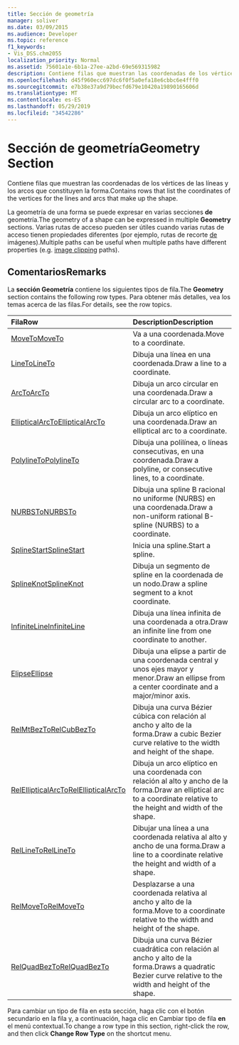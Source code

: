 ```yaml
---
title: Sección de geometría
manager: soliver
ms.date: 03/09/2015
ms.audience: Developer
ms.topic: reference
f1_keywords:
- Vis_DSS.chm2055
localization_priority: Normal
ms.assetid: 75601a1e-6b1a-27ee-a2bd-69e569315982
description: Contiene filas que muestran las coordenadas de los vértices de las líneas y los arcos que constituyen la forma.
ms.openlocfilehash: d45f960ecc697dc6f0f5a0efa18e6cbbc6e4fff0
ms.sourcegitcommit: e7b38e37a9d79becfd679e10420a19890165606d
ms.translationtype: MT
ms.contentlocale: es-ES
ms.lasthandoff: 05/29/2019
ms.locfileid: "34542286"
---
```

# <a name="geometry-section"></a><span data-ttu-id="8d9fe-103">Sección de geometría</span><span class="sxs-lookup"><span data-stu-id="8d9fe-103">Geometry Section</span></span>

<span data-ttu-id="8d9fe-104">Contiene filas que muestran las coordenadas de los vértices de las líneas y los arcos que constituyen la forma.</span><span class="sxs-lookup"><span data-stu-id="8d9fe-104">Contains rows that list the coordinates of the vertices for the lines and arcs that make up the shape.</span></span> 
  
<span data-ttu-id="8d9fe-105">La geometría de una forma se puede expresar en varias secciones **de** geometría.</span><span class="sxs-lookup"><span data-stu-id="8d9fe-105">The geometry of a shape can be expressed in multiple **Geometry** sections.</span></span> <span data-ttu-id="8d9fe-106">Varias rutas de acceso pueden ser útiles cuando varias rutas de acceso tienen propiedades diferentes (por ejemplo, rutas de recorte [de](clippingpath-cell-foreign-image-info-section.md) imágenes).</span><span class="sxs-lookup"><span data-stu-id="8d9fe-106">Multiple paths can be useful when multiple paths have different properties (e.g. [image clipping](clippingpath-cell-foreign-image-info-section.md) paths).</span></span> 
  
## <a name="remarks"></a><span data-ttu-id="8d9fe-107">Comentarios</span><span class="sxs-lookup"><span data-stu-id="8d9fe-107">Remarks</span></span>

<span data-ttu-id="8d9fe-108">La **sección Geometría** contiene los siguientes tipos de fila.</span><span class="sxs-lookup"><span data-stu-id="8d9fe-108">The **Geometry** section contains the following row types.</span></span> <span data-ttu-id="8d9fe-109">Para obtener más detalles, vea los temas acerca de las filas.</span><span class="sxs-lookup"><span data-stu-id="8d9fe-109">For details, see the row topics.</span></span> 
  
|<span data-ttu-id="8d9fe-110">Fila</span><span class="sxs-lookup"><span data-stu-id="8d9fe-110">Row</span></span>|<span data-ttu-id="8d9fe-111">Description</span><span class="sxs-lookup"><span data-stu-id="8d9fe-111">Description</span></span>|
|:-----|:-----|
|[<span data-ttu-id="8d9fe-112">MoveTo</span><span class="sxs-lookup"><span data-stu-id="8d9fe-112">MoveTo</span></span>](moveto-row-geometry-section.md) <br/> |<span data-ttu-id="8d9fe-113">Va a una coordenada.</span><span class="sxs-lookup"><span data-stu-id="8d9fe-113">Move to a coordinate.</span></span>  <br/> |
|[<span data-ttu-id="8d9fe-114">LineTo</span><span class="sxs-lookup"><span data-stu-id="8d9fe-114">LineTo</span></span>](lineto-row-geometry-section.md) <br/> |<span data-ttu-id="8d9fe-115">Dibuja una línea en una coordenada.</span><span class="sxs-lookup"><span data-stu-id="8d9fe-115">Draw a line to a coordinate.</span></span>  <br/> |
|[<span data-ttu-id="8d9fe-116">ArcTo</span><span class="sxs-lookup"><span data-stu-id="8d9fe-116">ArcTo</span></span>](arcto-row-geometry-section.md) <br/> |<span data-ttu-id="8d9fe-117">Dibuja un arco circular en una coordenada.</span><span class="sxs-lookup"><span data-stu-id="8d9fe-117">Draw a circular arc to a coordinate.</span></span>  <br/> |
|[<span data-ttu-id="8d9fe-118">EllipticalArcTo</span><span class="sxs-lookup"><span data-stu-id="8d9fe-118">EllipticalArcTo</span></span>](ellipticalarcto-row-geometry-section.md) <br/> |<span data-ttu-id="8d9fe-119">Dibuja un arco elíptico en una coordenada.</span><span class="sxs-lookup"><span data-stu-id="8d9fe-119">Draw an elliptical arc to a coordinate.</span></span>  <br/> |
|[<span data-ttu-id="8d9fe-120">PolylineTo</span><span class="sxs-lookup"><span data-stu-id="8d9fe-120">PolylineTo</span></span>](polylineto-row-geometry-section.md) <br/> |<span data-ttu-id="8d9fe-121">Dibuja una polilínea, o líneas consecutivas, en una coordenada.</span><span class="sxs-lookup"><span data-stu-id="8d9fe-121">Draw a polyline, or consecutive lines, to a coordinate.</span></span>  <br/> |
|[<span data-ttu-id="8d9fe-122">NURBSTo</span><span class="sxs-lookup"><span data-stu-id="8d9fe-122">NURBSTo</span></span>](nurbsto-row-geometry-section.md) <br/> |<span data-ttu-id="8d9fe-123">Dibuja una spline B racional no uniforme (NURBS) en una coordenada.</span><span class="sxs-lookup"><span data-stu-id="8d9fe-123">Draw a non-uniform rational B-spline (NURBS) to a coordinate.</span></span>  <br/> |
|[<span data-ttu-id="8d9fe-124">SplineStart</span><span class="sxs-lookup"><span data-stu-id="8d9fe-124">SplineStart</span></span>](splinestart-row-geometry-section.md) <br/> |<span data-ttu-id="8d9fe-125">Inicia una spline.</span><span class="sxs-lookup"><span data-stu-id="8d9fe-125">Start a spline.</span></span>  <br/> |
|[<span data-ttu-id="8d9fe-126">SplineKnot</span><span class="sxs-lookup"><span data-stu-id="8d9fe-126">SplineKnot</span></span>](splineknot-row-geometry-section.md) <br/> |<span data-ttu-id="8d9fe-127">Dibuja un segmento de spline en la coordenada de un nodo.</span><span class="sxs-lookup"><span data-stu-id="8d9fe-127">Draw a spline segment to a knot coordinate.</span></span>  <br/> |
|[<span data-ttu-id="8d9fe-128">InfiniteLine</span><span class="sxs-lookup"><span data-stu-id="8d9fe-128">InfiniteLine</span></span>](infiniteline-row-geometry-section.md) <br/> |<span data-ttu-id="8d9fe-129">Dibuja una línea infinita de una coordenada a otra.</span><span class="sxs-lookup"><span data-stu-id="8d9fe-129">Draw an infinite line from one coordinate to another.</span></span>  <br/> |
|[<span data-ttu-id="8d9fe-130">Elipse</span><span class="sxs-lookup"><span data-stu-id="8d9fe-130">Ellipse</span></span>](ellipse-row-geometry-section.md) <br/> |<span data-ttu-id="8d9fe-131">Dibuja una elipse a partir de una coordenada central y unos ejes mayor y menor.</span><span class="sxs-lookup"><span data-stu-id="8d9fe-131">Draw an ellipse from a center coordinate and a major/minor axis.</span></span>  <br/> |
|[<span data-ttu-id="8d9fe-132">RelMtBezTo</span><span class="sxs-lookup"><span data-stu-id="8d9fe-132">RelCubBezTo</span></span>](relcubbezto-row-geometry-section.md) <br/> |<span data-ttu-id="8d9fe-133">Dibuja una curva Bézier cúbica con relación al ancho y alto de la forma.</span><span class="sxs-lookup"><span data-stu-id="8d9fe-133">Draw a cubic Bezier curve relative to the width and height of the shape.</span></span>  <br/> |
|[<span data-ttu-id="8d9fe-134">RelEllipticalArcTo</span><span class="sxs-lookup"><span data-stu-id="8d9fe-134">RelEllipticalArcTo</span></span>](relellipticalarcto-row-geometry-section.md) <br/> |<span data-ttu-id="8d9fe-135">Dibuja un arco elíptico en una coordenada con relación al alto y ancho de la forma.</span><span class="sxs-lookup"><span data-stu-id="8d9fe-135">Draw an elliptical arc to a coordinate relative to the height and width of the shape.</span></span>  <br/> |
|[<span data-ttu-id="8d9fe-136">RelLineTo</span><span class="sxs-lookup"><span data-stu-id="8d9fe-136">RelLineTo</span></span>](rellineto-row-geometry-section.md) <br/> |<span data-ttu-id="8d9fe-137">Dibujar una línea a una coordenada relativa al alto y ancho de una forma.</span><span class="sxs-lookup"><span data-stu-id="8d9fe-137">Draw a line to a coordinate relative the height and width of a shape.</span></span>  <br/> |
|[<span data-ttu-id="8d9fe-138">RelMoveTo</span><span class="sxs-lookup"><span data-stu-id="8d9fe-138">RelMoveTo</span></span>](relmoveto-row-geometry-section.md) <br/> |<span data-ttu-id="8d9fe-139">Desplazarse a una coordenada relativa al ancho y alto de la forma.</span><span class="sxs-lookup"><span data-stu-id="8d9fe-139">Move to a coordinate relative to the width and height of the shape.</span></span>  <br/> |
|[<span data-ttu-id="8d9fe-140">RelQuadBezTo</span><span class="sxs-lookup"><span data-stu-id="8d9fe-140">RelQuadBezTo</span></span>](relquadbezto-row-geometry-section.md) <br/> |<span data-ttu-id="8d9fe-141">Dibuja una curva Bézier cuadrática con relación al ancho y alto de la forma.</span><span class="sxs-lookup"><span data-stu-id="8d9fe-141">Draws a quadratic Bezier curve relative to the width and height of the shape.</span></span>  <br/> |
   
<span data-ttu-id="8d9fe-142">Para cambiar un tipo de fila en esta sección, haga clic con el botón secundario en la fila y, a continuación, haga clic en Cambiar tipo de fila **en** el menú contextual.</span><span class="sxs-lookup"><span data-stu-id="8d9fe-142">To change a row type in this section, right-click the row, and then click **Change Row Type** on the shortcut menu.</span></span> 
  

